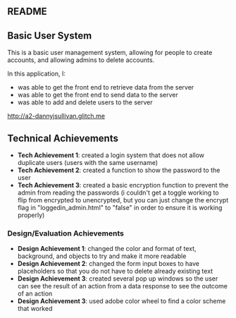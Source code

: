 README
---

## Basic User System
This is a basic user management system, allowing for people to create accounts, and allowing admins to delete accounts.

In this application, I:
- was able to get the front end to retrieve data from the server
- was able to get the front end to send data to the server
- was able to add and delete users to the server

http://a2-dannyjsullivan.glitch.me

## Technical Achievements
- **Tech Achievement 1**: created a login system that does not allow duplicate users (users with the same username)
- **Tech Achievement 2**: created a function to show the password to the user 
- **Tech Achievement 3**: created a basic encryption function to prevent the admin from reading the passwords (i couldn't get a toggle working to flip from encrypted to unencrypted, but you can just change the encrypt flag in "loggedin_admin.html" to "false" in order to ensure it is working properly)

### Design/Evaluation Achievements
- **Design Achievement 1**: changed the color and format of text, background, and objects to try and make it more readable
- **Design Achievement 2**: changed the form input boxes to have placeholders so that you do not have to delete already existing text
- **Design Achievement 3**: created several pop up windows so the user can see the result of an action from a data response to see the outcome of an action
- **Design Achievement 3**: used adobe color wheel to find a color scheme that worked